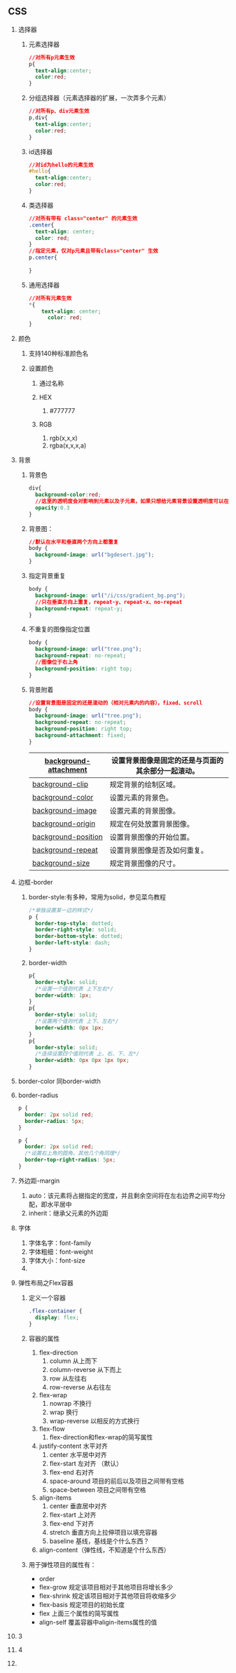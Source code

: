 ## CSS

1. 选择器

   1. 元素选择器

      ```css
      //对所有p元素生效
      p{
        text-align:center;
        color:red;
      }
      ```

   2. 分组选择器（元素选择器的扩展，一次弄多个元素）

      ```css
      //对所有p、div元素生效
      p,div{
        text-align:center;
        color:red;
      }
      ```

   3. id选择器

      ```css
      //对id为hello的元素生效
      #hello{
        text-align:center;
        color:red;
      }
      ```

   4. 类选择器

      ```css
      //对所有带有 class="center" 的元素生效
      .center{
        text-align: center;
        color: red;
      }
      //指定元素，仅对p元素且带有class="center" 生效
      p.center{
        
      }
      ```

   5. 通用选择器

      ```css
      //对所有元素生效
      *{
          text-align: center;
        	color: red;
      }
      ```

2. 颜色

   1. 支持140种标准颜色名

   2. 设置颜色

      1. 通过名称
      2. HEX
         1. #777777
      3. RGB

         1. rgb(x,x,x)
         2. rgba(x,x,x,a)

3. 背景

   1. 背景色

      ```css
      div{
      	background-color:red;
        //这里的透明度会对影响到元素以及子元素，如果只想给元素背景设置透明度可以在background-color中设置颜色的透明度
        opacity:0.3
      }
      ```

   2. 背景图：

      ```css
      //默认在水平和垂直两个方向上都重复
      body {
        background-image: url("bgdesert.jpg");
      }
      ```

   3. 指定背景重复

      ```css
      body {
        background-image: url("/i/css/gradient_bg.png");
        //只在垂直方向上重复，repeat-y、repeat-x、no-repeat
        background-repeat: repeat-y;
      }
      ```

   4. 不重复的图像指定位置

      ```css
      body {
        background-image: url("tree.png");
        background-repeat: no-repeat;
        //图像位于右上角
        background-position: right top;
      }
      ```

   5. 背景附着

      ```css
      //设置背景图是固定的还是滚动的（相对元素内的内容），fixed、scroll
      body {
        background-image: url("tree.png");
        background-repeat: no-repeat;
        background-position: right top;
        background-attachment: fixed;
      }
      ```

      | [background-attachment](https://www.w3school.com.cn/cssref/pr_background-attachment.asp) | 设置背景图像是固定的还是与页面的其余部分一起滚动。 |
      | ------------------------------------------------------------ | -------------------------------------------------- |
      | [background-clip](https://www.w3school.com.cn/cssref/pr_background-clip.asp) | 规定背景的绘制区域。                               |
      | [background-color](https://www.w3school.com.cn/cssref/pr_background-color.asp) | 设置元素的背景色。                                 |
      | [background-image](https://www.w3school.com.cn/cssref/pr_background-image.asp) | 设置元素的背景图像。                               |
      | [background-origin](https://www.w3school.com.cn/cssref/pr_background-origin.asp) | 规定在何处放置背景图像。                           |
      | [background-position](https://www.w3school.com.cn/cssref/pr_background-position.asp) | 设置背景图像的开始位置。                           |
      | [background-repeat](https://www.w3school.com.cn/cssref/pr_background-repeat.asp) | 设置背景图像是否及如何重复。                       |
      | [background-size](https://www.w3school.com.cn/cssref/pr_background-size.asp) | 规定背景图像的尺寸。                               |

4. 边框-border

   1. border-style:有多种，常用为solid，参见菜鸟教程

      ```css
      /*单独设置某一边的样式*/
      p {
        border-top-style: dotted;
        border-right-style: solid;
        border-bottom-style: dotted;
        border-left-style: dash;
      }
      ```

      

   2. border-width

      ```css
      p{
        border-style: solid;
        /*设置一个值则代表 上下左右*/
        border-width: 1px; 
      }
      p{
        border-style: solid;
        /*设置两个值则代表 上下、左右*/
        border-width: 0px 1px; 
      }
      p{
        border-style: solid;
        /*连续设置四个值则代表 上、右、下、左*/
        border-width: 0px 0px 1px 0px; 
      }
      ```

5. border-color 同border-width

6. border-radius

   ```css
   p {
     border: 2px solid red;
     border-radius: 5px;
   }
   
   p {
     border: 2px solid red;
     /*设置右上角的圆角，其他几个角同理*/
     border-top-right-radius: 5px;
   }
   ```

5. 外边距-margin

   1. auto：该元素将占据指定的宽度，并且剩余空间将在左右边界之间平均分配，即水平居中
   2. inherit：继承父元素的外边距

6. 字体

   1. 字体名字：font-family
   2. 字体粗细：font-weight
   3. 字体大小：font-size
   4. 

7. 弹性布局之Flex容器

   1. 定义一个容器

      ```css
      .flex-container {
        display: flex;
      }
      ```

   2. 容器的属性

      1. flex-direction
         1. column 从上而下
         2. column-reverse 从下而上
         3. row 从左往右
         4. row-reverse 从右往左
      2. flex-wrap
         1. nowrap 不换行
         2. wrap 换行
         3. wrap-reverse 以相反的方式换行
      3. flex-flow
         1. flex-direction和flex-wrap的简写属性
      4. justify-content 水平对齐
         1. center 水平居中对齐
         2. flex-start 左对齐 （默认）
         3. flex-end 右对齐
         4. space-around 项目的前后以及项目之间带有空格
         5. space-between 项目之间带有空格
      5. align-items
         1. center 垂直居中对齐
         2. flex-start 上对齐
         3. flex-end 下对齐
         4. stretch 垂直方向上拉伸项目以填充容器
         5. baseline 基线，基线是个什么东西？
      6. align-content（弹性线，不知道是个什么东西）

   3. 用于弹性项目的属性有：

      - order
      - flex-grow 规定该项目相对于其他项目将增长多少
      - flex-shrink 规定该项目相对于其他项目将收缩多少
      - flex-basis 规定项目的初始长度
      - flex 上面三个属性的简写属性
      - align-self 覆盖容器中aligin-items属性的值

8. 3

9. 4

10. 